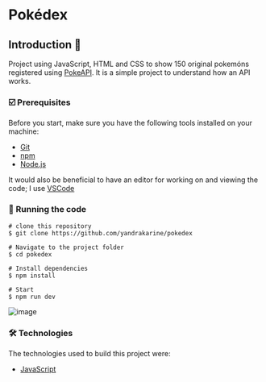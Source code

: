 # Pokédex
## Introduction 📖
Project using JavaScript, HTML and CSS to show 150 original pokemóns registered using [PokeAPI](https://pokeapi.co/). It is a simple project to understand how an API works.
### ☑️ Prerequisites
    
  Before you start, make sure you have the following tools installed on your machine:
  - [Git](https://git-scm.com)
  - [npm](https://www.npmjs.com/)
  - [Node.js](https://nodejs.org/en)
    
It would also be beneficial to have an editor for working on and viewing the code; I use  [VSCode](https://code.visualstudio.com/)

### 📱 Running the code
```
# clone this repository
$ git clone https://github.com/yandrakarine/pokedex

# Navigate to the project folder
$ cd pokedex

# Install dependencies
$ npm install

# Start
$ npm run dev

```

![image](https://user-images.githubusercontent.com/89264979/212770274-b77c298e-e1b1-4b3b-addd-47c9069f60c2.png)

### 🛠 Technologies

The technologies used to build this project were:

- [JavaScript](https://developer.mozilla.org/pt-BR/docs/Web/JavaScript)
